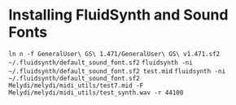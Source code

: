 # Installing FluidSynth and Sound Fonts

`ln n -f GeneralUser\ GS\ 1.471/GeneralUser\ GS\ v1.471.sf2 ~/.fluidsynth/default_sound_font.sf2`
`fluidsynth -ni ~/.fluidsynth/default_sound_font.sf2 test.mid`
`fluidsynth -ni ~/.fluidsynth/default_sound_font.sf2  Melydi/melydi/midi_utils/test7.mid -F Melydi/melydi/midi_utils/test_synth.wav -r 44100`